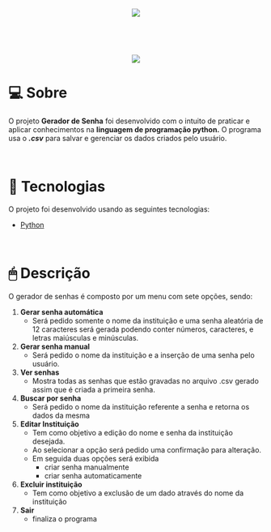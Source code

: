<h1 align="center">
    <img src="https://ik.imagekit.io/dfnyrlf8n/bannegit_LgrmInvpwz.png?ik-sdk-version=javascript-1.4.3&updatedAt=1650017029057">
</h1>
<br>

<h1 align="center">
    <img src="img/videoEditado.gif">
</h1>

# 💻 Sobre
O projeto **Gerador de Senha** foi desenvolvido com o intuito de praticar e aplicar conhecimentos na **linguagem de programação python.**
O programa usa o ***.csv*** para salvar e gerenciar os dados criados pelo usuário.

<br>


 # 🚀 Tecnologias
 O projeto foi desenvolvido usando as seguintes tecnologias:

 - [Python](https://www.python.org/)

 <br>

 # 🖱 Descrição


O gerador de senhas é composto por um menu com sete opções, sendo:

1. **Gerar senha automática**
    - Será pedido somente o nome da instituição e uma senha aleatória de 12 caracteres será gerada podendo conter números, caracteres, e letras maiúsculas e minúsculas.
2.  **Gerar senha manual**
    - Será pedido o nome da instituição e a inserção de uma senha pelo usuário.
3. **Ver senhas**
    - Mostra todas as senhas que estão gravadas no arquivo .csv gerado assim que é criada a primeira senha.
4. **Buscar por senha**
    - Será pedido o nome da instituição referente a senha e retorna os dados da mesma
5. **Editar Instituição**
    - Tem como objetivo a edição do nome e senha da instituição desejada.
    - Ao selecionar a opção será pedido uma confirmação para alteração.
    - Em seguida duas opções será exibida
        * criar senha manualmente
        * criar senha automaticamente
6. **Excluir instituição**
    - Tem como objetivo a exclusão de um dado através do nome da instituição
7. **Sair**
    - finaliza o programa


    






